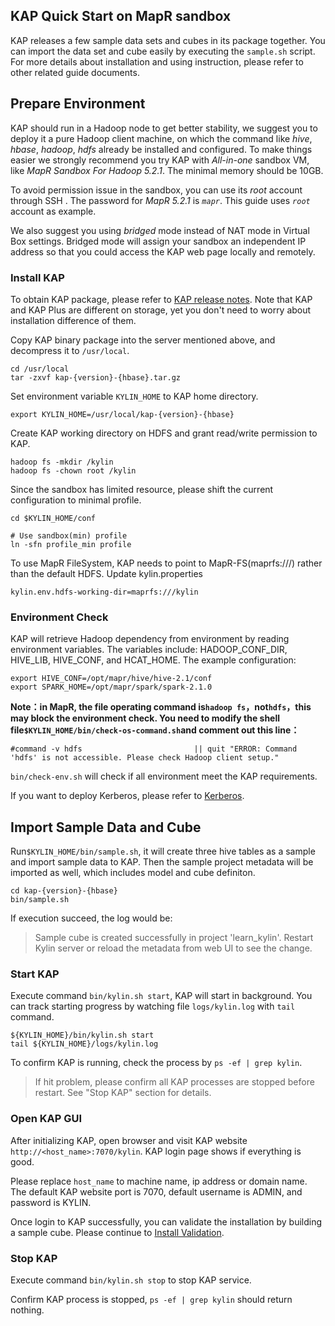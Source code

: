 ## KAP Quick Start on MapR sandbox

KAP releases a few sample data sets and cubes in its package together. You can import the data set and cube easily by executing the `sample.sh` script. For more details about installation and using instruction, please refer to other related guide documents. 

## Prepare Environment

KAP should run in a Hadoop node to get better stability, we suggest you to deploy it a pure Hadoop client machine, on which the command like *hive*, *hbase*, *hadoop*, *hdfs* already be installed and configured. To make things easier we strongly recommend you try KAP with *All-in-one* sandbox VM, like *MapR Sandbox For Hadoop 5.2.1*. The minimal memory should be 10GB. 

To avoid permission issue in the sandbox, you can use its *root* account through SSH . The password for *MapR 5.2.1* is *`mapr`*. This guide uses *`root`* account as example. 

We also suggest you using *bridged* mode instead of NAT mode in Virtual Box settings. Bridged mode will assign your sandbox an independent IP address so that you could access the KAP web page locally and remotely. 


### Install KAP

To obtain KAP package, please refer to [KAP release notes]((../release/README.md)). Note that KAP and KAP Plus are different on storage, yet you don't need to worry about installation difference of them.

Copy KAP binary package into the server mentioned above, and decompress it to `/usr/local`.

```shell
cd /usr/local
tar -zxvf kap-{version}-{hbase}.tar.gz 
```

Set environment variable `KYLIN_HOME` to KAP home directory.

```shell
export KYLIN_HOME=/usr/local/kap-{version}-{hbase}
```

Create KAP working directory on HDFS and grant read/write permission to KAP.

```shell
hadoop fs -mkdir /kylin
hadoop fs -chown root /kylin
```

Since the sandbox has limited resource, please shift the current configuration to minimal profile.

```shell
cd $KYLIN_HOME/conf

# Use sandbox(min) profile
ln -sfn profile_min profile
```

To use MapR FileSystem, KAP needs to point to MapR-FS(maprfs:///) rather than the default HDFS. Update kylin.properties

```
kylin.env.hdfs-working-dir=maprfs:///kylin
```

### Environment Check

KAP will retrieve Hadoop dependency from environment by reading environment variables. The variables include: HADOOP_CONF_DIR, HIVE_LIB, HIVE_CONF, and HCAT_HOME. The example configuration:

```shell
export HIVE_CONF=/opt/mapr/hive/hive-2.1/conf
export SPARK_HOME=/opt/mapr/spark/spark-2.1.0
```

**Note：in MapR, the file operating command is`hadoop fs`，not`hdfs`，this may block the environment check. You need to modify the shell file`$KYLIN_HOME/bin/check-os-command.sh`and comment out this line：**

```shell
#command -v hdfs                         || quit "ERROR: Command 'hdfs' is not accessible. Please check Hadoop client setup."
```

``bin/check-env.sh`` will check if all environment meet the KAP requirements.

If you want to deploy Kerberos, please refer to [Kerberos](../security/kerberos.en.md).

## Import Sample Data and Cube

Run`$KYLIN_HOME/bin/sample.sh`, it will create three hive tables as a sample and import sample data to KAP. Then the sample project metadata will be imported as well, which includes model and cube definiton. 

```shell
cd kap-{version}-{hbase}
bin/sample.sh
```

If execution succeed, the log would be:

> Sample cube is created successfully in project 'learn_kylin'.
> Restart Kylin server or reload the metadata from web UI to see the change.

### Start KAP

Execute command `bin/kylin.sh start`, KAP will start in background. You can track starting progress by watching file `logs/kylin.log` with `tail` command.

```shell
${KYLIN_HOME}/bin/kylin.sh start
tail ${KYLIN_HOME}/logs/kylin.log
```

To confirm KAP is running, check the process by `ps -ef | grep kylin`.

> If hit problem, please confirm all KAP processes are stopped before restart. See "Stop KAP" section for details.

### Open KAP GUI

After initializing KAP, open browser and visit KAP website `http://<host_name>:7070/kylin`. KAP login page shows if everything is good. 

Please replace `host_name` to machine name, ip address or domain name. The default KAP website port is 7070, default username is ADMIN, and password is KYLIN.

Once login to KAP successfully, you can validate the installation by building a sample cube. Please continue to [Install Validation](install_validate.en.md).

### Stop KAP
Execute command `bin/kylin.sh stop` to stop KAP service.

Confirm KAP process is stopped, `ps -ef | grep kylin` should return nothing.